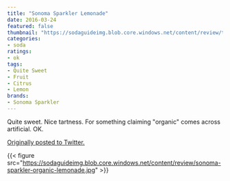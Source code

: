 ```yaml
---
title: "Sonoma Sparkler Lemonade"
date: 2016-03-24
featured: false
thumbnail: "https://sodaguideimg.blob.core.windows.net/content/review/thumbs/sonoma-sparkler-organic-lemonade.jpg"
categories:
- soda
ratings:
- ok
tags:
- Quite Sweet
- Fruit
- Citrus
- Lemon
brands:
- Sonoma Sparkler
---
```


Quite sweet. Nice tartness. For something claiming "organic" comes across artificial. OK.

[Originally posted to Twitter.](https://twitter.com/Cavorter/status/713061867921367040)

{{< figure src="https://sodaguideimg.blob.core.windows.net/content/review/sonoma-sparkler-organic-lemonade.jpg" >}}
